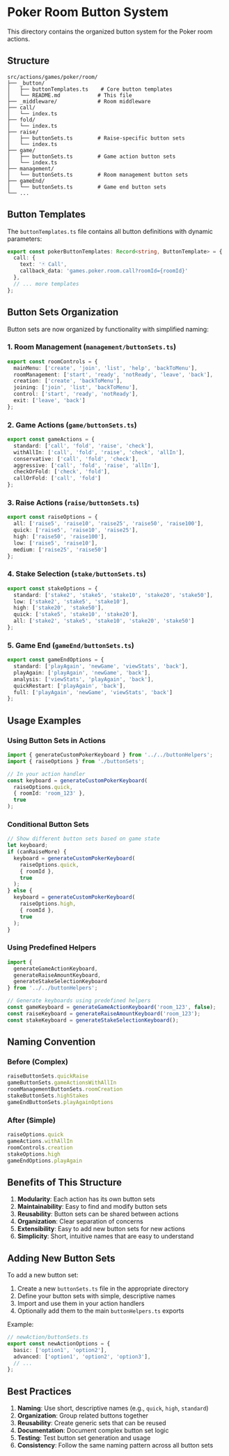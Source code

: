 # Poker Room Button System

This directory contains the organized button system for the Poker room actions.

## Structure

```
src/actions/games/poker/room/
├── _button/
│   ├── buttonTemplates.ts    # Core button templates
│   └── README.md            # This file
├── _middleware/             # Room middleware
├── call/
│   └── index.ts
├── fold/
│   └── index.ts
├── raise/
│   ├── buttonSets.ts        # Raise-specific button sets
│   └── index.ts
├── game/
│   ├── buttonSets.ts        # Game action button sets
│   └── index.ts
├── management/
│   └── buttonSets.ts        # Room management button sets
├── gameEnd/
│   └── buttonSets.ts        # Game end button sets
└── ...
```

## Button Templates

The `buttonTemplates.ts` file contains all button definitions with dynamic parameters:

```typescript
export const pokerButtonTemplates: Record<string, ButtonTemplate> = {
  call: {
    text: '🃏 Call',
    callback_data: 'games.poker.room.call?roomId={roomId}'
  },
  // ... more templates
};
```

## Button Sets Organization

Button sets are now organized by functionality with simplified naming:

### 1. Room Management (`management/buttonSets.ts`)
```typescript
export const roomControls = {
  mainMenu: ['create', 'join', 'list', 'help', 'backToMenu'],
  roomManagement: ['start', 'ready', 'notReady', 'leave', 'back'],
  creation: ['create', 'backToMenu'],
  joining: ['join', 'list', 'backToMenu'],
  control: ['start', 'ready', 'notReady'],
  exit: ['leave', 'back']
};
```

### 2. Game Actions (`game/buttonSets.ts`)
```typescript
export const gameActions = {
  standard: ['call', 'fold', 'raise', 'check'],
  withAllIn: ['call', 'fold', 'raise', 'check', 'allIn'],
  conservative: ['call', 'fold', 'check'],
  aggressive: ['call', 'fold', 'raise', 'allIn'],
  checkOrFold: ['check', 'fold'],
  callOrFold: ['call', 'fold']
};
```

### 3. Raise Actions (`raise/buttonSets.ts`)
```typescript
export const raiseOptions = {
  all: ['raise5', 'raise10', 'raise25', 'raise50', 'raise100'],
  quick: ['raise5', 'raise10', 'raise25'],
  high: ['raise50', 'raise100'],
  low: ['raise5', 'raise10'],
  medium: ['raise25', 'raise50']
};
```

### 4. Stake Selection (`stake/buttonSets.ts`)
```typescript
export const stakeOptions = {
  standard: ['stake2', 'stake5', 'stake10', 'stake20', 'stake50'],
  low: ['stake2', 'stake5', 'stake10'],
  high: ['stake20', 'stake50'],
  quick: ['stake5', 'stake10', 'stake20'],
  all: ['stake2', 'stake5', 'stake10', 'stake20', 'stake50']
};
```

### 5. Game End (`gameEnd/buttonSets.ts`)
```typescript
export const gameEndOptions = {
  standard: ['playAgain', 'newGame', 'viewStats', 'back'],
  playAgain: ['playAgain', 'newGame', 'back'],
  analysis: ['viewStats', 'playAgain', 'back'],
  quickRestart: ['playAgain', 'back'],
  full: ['playAgain', 'newGame', 'viewStats', 'back']
};
```

## Usage Examples

### Using Button Sets in Actions

```typescript
import { generateCustomPokerKeyboard } from '../../buttonHelpers';
import { raiseOptions } from './buttonSets';

// In your action handler
const keyboard = generateCustomPokerKeyboard(
  raiseOptions.quick, 
  { roomId: 'room_123' }, 
  true
);
```

### Conditional Button Sets

```typescript
// Show different button sets based on game state
let keyboard;
if (canRaiseMore) {
  keyboard = generateCustomPokerKeyboard(
    raiseOptions.quick, 
    { roomId }, 
    true
  );
} else {
  keyboard = generateCustomPokerKeyboard(
    raiseOptions.high, 
    { roomId }, 
    true
  );
}
```

### Using Predefined Helpers

```typescript
import { 
  generateGameActionKeyboard,
  generateRaiseAmountKeyboard,
  generateStakeSelectionKeyboard 
} from '../../buttonHelpers';

// Generate keyboards using predefined helpers
const gameKeyboard = generateGameActionKeyboard('room_123', false);
const raiseKeyboard = generateRaiseAmountKeyboard('room_123');
const stakeKeyboard = generateStakeSelectionKeyboard();
```

## Naming Convention

### Before (Complex)
```typescript
raiseButtonSets.quickRaise
gameButtonSets.gameActionsWithAllIn
roomManagementButtonSets.roomCreation
stakeButtonSets.highStakes
gameEndButtonSets.playAgainOptions
```

### After (Simple)
```typescript
raiseOptions.quick
gameActions.withAllIn
roomControls.creation
stakeOptions.high
gameEndOptions.playAgain
```

## Benefits of This Structure

1. **Modularity**: Each action has its own button sets
2. **Maintainability**: Easy to find and modify button sets
3. **Reusability**: Button sets can be shared between actions
4. **Organization**: Clear separation of concerns
5. **Extensibility**: Easy to add new button sets for new actions
6. **Simplicity**: Short, intuitive names that are easy to understand

## Adding New Button Sets

To add a new button set:

1. Create a new `buttonSets.ts` file in the appropriate directory
2. Define your button sets with simple, descriptive names
3. Import and use them in your action handlers
4. Optionally add them to the main `buttonHelpers.ts` exports

Example:
```typescript
// newAction/buttonSets.ts
export const newActionOptions = {
  basic: ['option1', 'option2'],
  advanced: ['option1', 'option2', 'option3'],
  // ...
};
```

## Best Practices

1. **Naming**: Use short, descriptive names (e.g., `quick`, `high`, `standard`)
2. **Organization**: Group related buttons together
3. **Reusability**: Create generic sets that can be reused
4. **Documentation**: Document complex button set logic
5. **Testing**: Test button set generation and usage
6. **Consistency**: Follow the same naming pattern across all button sets 